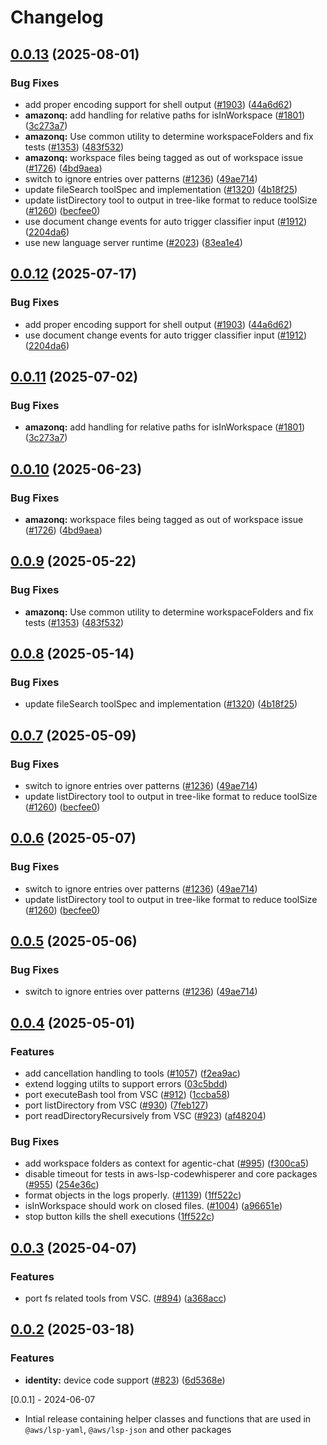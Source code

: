 # Changelog

## [0.0.13](https://github.com/parameja1/language-servers/compare/lsp-core/v0.0.12...lsp-core/v0.0.13) (2025-08-01)


### Bug Fixes

* add proper encoding support for shell output ([#1903](https://github.com/parameja1/language-servers/issues/1903)) ([44a6d62](https://github.com/parameja1/language-servers/commit/44a6d629af7702662a02f384a6a542c0d72ccc39))
* **amazonq:** add handling for relative paths for isInWorkspace ([#1801](https://github.com/parameja1/language-servers/issues/1801)) ([3c273a7](https://github.com/parameja1/language-servers/commit/3c273a7aeac88a7afe40abaf490bc0950e517c01))
* **amazonq:** Use common utility to determine workspaceFolders and fix tests ([#1353](https://github.com/parameja1/language-servers/issues/1353)) ([483f532](https://github.com/parameja1/language-servers/commit/483f532b940d3ff2e914c0824f7501c3fe6a6235))
* **amazonq:** workspace files being tagged as out of workspace issue ([#1726](https://github.com/parameja1/language-servers/issues/1726)) ([4bd9aea](https://github.com/parameja1/language-servers/commit/4bd9aeab439d15dc425634b14470fd3c67986c4a))
* switch to ignore entries over patterns ([#1236](https://github.com/parameja1/language-servers/issues/1236)) ([49ae714](https://github.com/parameja1/language-servers/commit/49ae7141024f9802d3ce671441f978f487a399aa))
* update fileSearch toolSpec and implementation ([#1320](https://github.com/parameja1/language-servers/issues/1320)) ([4b18f25](https://github.com/parameja1/language-servers/commit/4b18f25dfb8595f18b2773dddaa5bfbc64cf519d))
* update listDirectory tool to output in tree-like format to reduce toolSize ([#1260](https://github.com/parameja1/language-servers/issues/1260)) ([becfee0](https://github.com/parameja1/language-servers/commit/becfee0d36e9e2a5fb5239c1e34cc6661ca01d94))
* use document change events for auto trigger classifier input ([#1912](https://github.com/parameja1/language-servers/issues/1912)) ([2204da6](https://github.com/parameja1/language-servers/commit/2204da6193f2030ee546f61c969b1a664d8025e3))
* use new language server runtime ([#2023](https://github.com/parameja1/language-servers/issues/2023)) ([83ea1e4](https://github.com/parameja1/language-servers/commit/83ea1e42fe52990696eb9b878fa11e2c5331bec5))

## [0.0.12](https://github.com/aws/language-servers/compare/lsp-core/v0.0.11...lsp-core/v0.0.12) (2025-07-17)


### Bug Fixes

* add proper encoding support for shell output ([#1903](https://github.com/aws/language-servers/issues/1903)) ([44a6d62](https://github.com/aws/language-servers/commit/44a6d629af7702662a02f384a6a542c0d72ccc39))
* use document change events for auto trigger classifier input ([#1912](https://github.com/aws/language-servers/issues/1912)) ([2204da6](https://github.com/aws/language-servers/commit/2204da6193f2030ee546f61c969b1a664d8025e3))

## [0.0.11](https://github.com/aws/language-servers/compare/lsp-core/v0.0.10...lsp-core/v0.0.11) (2025-07-02)


### Bug Fixes

* **amazonq:** add handling for relative paths for isInWorkspace ([#1801](https://github.com/aws/language-servers/issues/1801)) ([3c273a7](https://github.com/aws/language-servers/commit/3c273a7aeac88a7afe40abaf490bc0950e517c01))

## [0.0.10](https://github.com/aws/language-servers/compare/lsp-core/v0.0.9...lsp-core/v0.0.10) (2025-06-23)


### Bug Fixes

* **amazonq:** workspace files being tagged as out of workspace issue ([#1726](https://github.com/aws/language-servers/issues/1726)) ([4bd9aea](https://github.com/aws/language-servers/commit/4bd9aeab439d15dc425634b14470fd3c67986c4a))

## [0.0.9](https://github.com/aws/language-servers/compare/lsp-core/v0.0.8...lsp-core/v0.0.9) (2025-05-22)


### Bug Fixes

* **amazonq:** Use common utility to determine workspaceFolders and fix tests ([#1353](https://github.com/aws/language-servers/issues/1353)) ([483f532](https://github.com/aws/language-servers/commit/483f532b940d3ff2e914c0824f7501c3fe6a6235))

## [0.0.8](https://github.com/aws/language-servers/compare/lsp-core/v0.0.7...lsp-core/v0.0.8) (2025-05-14)


### Bug Fixes

* update fileSearch toolSpec and implementation ([#1320](https://github.com/aws/language-servers/issues/1320)) ([4b18f25](https://github.com/aws/language-servers/commit/4b18f25dfb8595f18b2773dddaa5bfbc64cf519d))

## [0.0.7](https://github.com/aws/language-servers/compare/lsp-core/v0.0.6...lsp-core/v0.0.7) (2025-05-09)


### Bug Fixes

* switch to ignore entries over patterns ([#1236](https://github.com/aws/language-servers/issues/1236)) ([49ae714](https://github.com/aws/language-servers/commit/49ae7141024f9802d3ce671441f978f487a399aa))
* update listDirectory tool to output in tree-like format to reduce toolSize ([#1260](https://github.com/aws/language-servers/issues/1260)) ([becfee0](https://github.com/aws/language-servers/commit/becfee0d36e9e2a5fb5239c1e34cc6661ca01d94))

## [0.0.6](https://github.com/aws/language-servers/compare/lsp-core/v0.0.5...lsp-core/v0.0.6) (2025-05-07)


### Bug Fixes

* switch to ignore entries over patterns ([#1236](https://github.com/aws/language-servers/issues/1236)) ([49ae714](https://github.com/aws/language-servers/commit/49ae7141024f9802d3ce671441f978f487a399aa))
* update listDirectory tool to output in tree-like format to reduce toolSize ([#1260](https://github.com/aws/language-servers/issues/1260)) ([becfee0](https://github.com/aws/language-servers/commit/becfee0d36e9e2a5fb5239c1e34cc6661ca01d94))

## [0.0.5](https://github.com/aws/language-servers/compare/lsp-core/v0.0.4...lsp-core/v0.0.5) (2025-05-06)


### Bug Fixes

* switch to ignore entries over patterns ([#1236](https://github.com/aws/language-servers/issues/1236)) ([49ae714](https://github.com/aws/language-servers/commit/49ae7141024f9802d3ce671441f978f487a399aa))

## [0.0.4](https://github.com/aws/language-servers/compare/lsp-core/v0.0.3...lsp-core/v0.0.4) (2025-05-01)


### Features

* add cancellation handling to tools ([#1057](https://github.com/aws/language-servers/issues/1057)) ([f2ea9ac](https://github.com/aws/language-servers/commit/f2ea9ac349dbd2825ca8e6934f44c1270653dc61))
* extend logging utilts to support errors ([03c5bdd](https://github.com/aws/language-servers/commit/03c5bdd7f9861a222c21ce4a6594d1cc7b39d217))
* port executeBash tool from VSC ([#912](https://github.com/aws/language-servers/issues/912)) ([1ccba58](https://github.com/aws/language-servers/commit/1ccba58a9e339ab7d5e4370cf40fa7268f802fd8))
* port listDirectory from VSC ([#930](https://github.com/aws/language-servers/issues/930)) ([7feb127](https://github.com/aws/language-servers/commit/7feb127f33570d2349852781e16cc9d6763a92b8))
* port readDirectoryRecursively from VSC ([#923](https://github.com/aws/language-servers/issues/923)) ([af48204](https://github.com/aws/language-servers/commit/af48204201fbe531d9d5185b927936e8adbb695f))


### Bug Fixes

* add workspace folders as context for agentic-chat ([#995](https://github.com/aws/language-servers/issues/995)) ([f300ca5](https://github.com/aws/language-servers/commit/f300ca5acae03a993114c31d0b88d88b6cd26dc4))
* disable timeout for tests in aws-lsp-codewhisperer and core packages ([#955](https://github.com/aws/language-servers/issues/955)) ([254e36c](https://github.com/aws/language-servers/commit/254e36cf1a34b114a9397c688784293367dc1d63))
* format objects in the logs properly. ([#1139](https://github.com/aws/language-servers/issues/1139)) ([1ff522c](https://github.com/aws/language-servers/commit/1ff522c7005bae518cf8ae3ed80a0faa82d11435))
* isInWorkspace should work on closed files.  ([#1004](https://github.com/aws/language-servers/issues/1004)) ([a96651e](https://github.com/aws/language-servers/commit/a96651ea1edd296b5dfa7ee4fdd1c6d378a14858))
* stop button kills the shell executions ([1ff522c](https://github.com/aws/language-servers/commit/1ff522c7005bae518cf8ae3ed80a0faa82d11435))

## [0.0.3](https://github.com/aws/language-servers/compare/lsp-core/v0.0.2...lsp-core/v0.0.3) (2025-04-07)


### Features

* port fs related tools from VSC.  ([#894](https://github.com/aws/language-servers/issues/894)) ([a368acc](https://github.com/aws/language-servers/commit/a368accfcd0b5c88b81f407d4cd7b73be2782b9b))

## [0.0.2](https://github.com/aws/language-servers/compare/lsp-core/v0.0.1...lsp-core/v0.0.2) (2025-03-18)


### Features

* **identity:** device code support ([#823](https://github.com/aws/language-servers/issues/823)) ([6d5368e](https://github.com/aws/language-servers/commit/6d5368e33a36a3003dc04e9c429b63edda6989de))

[0.0.1] - 2024-06-07

- Intial release containing helper classes and functions that are used in `@aws/lsp-yaml`, `@aws/lsp-json` and other packages
